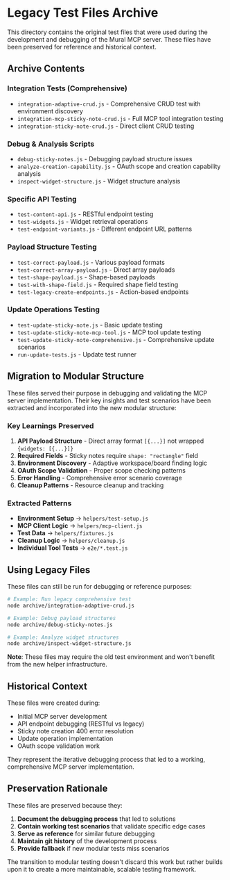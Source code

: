 # Legacy Test Files Archive

This directory contains the original test files that were used during the development and debugging of the Mural MCP server. These files have been preserved for reference and historical context.

## Archive Contents

### Integration Tests (Comprehensive)
- `integration-adaptive-crud.js` - Comprehensive CRUD test with environment discovery
- `integration-mcp-sticky-note-crud.js` - Full MCP tool integration testing  
- `integration-sticky-note-crud.js` - Direct client CRUD testing

### Debug & Analysis Scripts
- `debug-sticky-notes.js` - Debugging payload structure issues
- `analyze-creation-capability.js` - OAuth scope and creation capability analysis
- `inspect-widget-structure.js` - Widget structure analysis

### Specific API Testing
- `test-content-api.js` - RESTful endpoint testing
- `test-widgets.js` - Widget retrieval operations
- `test-endpoint-variants.js` - Different endpoint URL patterns

### Payload Structure Testing
- `test-correct-payload.js` - Various payload formats
- `test-correct-array-payload.js` - Direct array payloads  
- `test-shape-payload.js` - Shape-based payloads
- `test-with-shape-field.js` - Required shape field testing
- `test-legacy-create-endpoints.js` - Action-based endpoints

### Update Operations Testing
- `test-update-sticky-note.js` - Basic update testing
- `test-update-sticky-note-mcp-tool.js` - MCP tool update testing
- `test-update-sticky-note-comprehensive.js` - Comprehensive update scenarios
- `run-update-tests.js` - Update test runner

## Migration to Modular Structure

These files served their purpose in debugging and validating the MCP server implementation. Their key insights and test scenarios have been extracted and incorporated into the new modular structure:

### Key Learnings Preserved
1. **API Payload Structure** - Direct array format `[{...}]` not wrapped `{widgets: [{...}]}`
2. **Required Fields** - Sticky notes require `shape: "rectangle"` field
3. **Environment Discovery** - Adaptive workspace/board finding logic
4. **OAuth Scope Validation** - Proper scope checking patterns  
5. **Error Handling** - Comprehensive error scenario coverage
6. **Cleanup Patterns** - Resource cleanup and tracking

### Extracted Patterns
- **Environment Setup** → `helpers/test-setup.js`
- **MCP Client Logic** → `helpers/mcp-client.js`  
- **Test Data** → `helpers/fixtures.js`
- **Cleanup Logic** → `helpers/cleanup.js`
- **Individual Tool Tests** → `e2e/*.test.js`

## Using Legacy Files

These files can still be run for debugging or reference purposes:

```bash
# Example: Run legacy comprehensive test
node archive/integration-adaptive-crud.js

# Example: Debug payload structures  
node archive/debug-sticky-notes.js

# Example: Analyze widget structures
node archive/inspect-widget-structure.js
```

**Note**: These files may require the old test environment and won't benefit from the new helper infrastructure.

## Historical Context

These files were created during:
- Initial MCP server development
- API endpoint debugging (RESTful vs legacy)
- Sticky note creation 400 error resolution  
- Update operation implementation
- OAuth scope validation work

They represent the iterative debugging process that led to a working, comprehensive MCP server implementation.

## Preservation Rationale

These files are preserved because they:
1. **Document the debugging process** that led to solutions
2. **Contain working test scenarios** that validate specific edge cases
3. **Serve as reference** for similar future debugging
4. **Maintain git history** of the development process
5. **Provide fallback** if new modular tests miss scenarios

The transition to modular testing doesn't discard this work but rather builds upon it to create a more maintainable, scalable testing framework.
